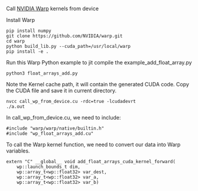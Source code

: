Call [NVIDIA Warp](https://github.com/nvidia/warp) kernels from device

Install Warp

```
pip install numpy
git clone https://github.com/NVIDIA/warp.git
cd warp
python build_lib.py --cuda_path=/usr/local/warp
pip install -e .
```

Run this Warp Python example to jit compile the example_add_float_array.py
```
python3 float_arrays_add.py
```

Note the Kernel cache path, it will contain the generated CUDA code.
Copy the CUDA file and save it in current directory.

```
nvcc call_wp_from_device.cu -rdc=true -lcudadevrt
./a.out
```


In call_wp_from_device.cu, we need to include:

```
#include "warp/warp/native/builtin.h"
#include "wp_float_arrays_add.cu"
```

To call the Warp kernel function, we need to convert our data into Warp variables.
```
extern "C" __global__ void add_float_arrays_cuda_kernel_forward(
    wp::launch_bounds_t dim,
    wp::array_t<wp::float32> var_dest,
    wp::array_t<wp::float32> var_a,
    wp::array_t<wp::float32> var_b)
```